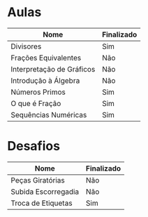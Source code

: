 # Aulas

| Nome | Finalizado |
|------|-----------|
| Divisores | Sim |
| Frações Equivalentes | Não |
| Interpretação de Gráficos | Não |
| Introdução à Álgebra | Não |
| Números Primos | Sim |
| O que é Fração | Sim |
| Sequências Numéricas | Sim |

# Desafios

| Nome | Finalizado |
|------|-----------|
| Peças Giratórias | Não |
| Subida Escorregadia | Não |
| Troca de Etiquetas | Sim |